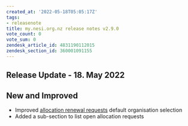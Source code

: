 ```yaml
---
created_at: '2022-05-18T05:05:17Z'
tags:
- releasenote
title: my.nesi.org.nz release notes v2.9.0
vote_count: 0
vote_sum: 0
zendesk_article_id: 4831190112015
zendesk_section_id: 360001091155
---
```


## Release Update - 18. May 2022

## New and Improved

-   Improved [allocation renewal
    requests](../../Getting_Started/my-nesi-org-nz/Requesting_to_renew_an_allocation_via_my-nesi-org-nz.md) default
    organisation selection
-   Added a sub-section to list open allocation requests